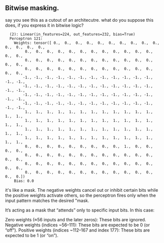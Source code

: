 ## Bitwise masking.

say you see this as a cutout of an architecutre. what do you suppose this does, if you express it in bitwise logic?

```
  (2): Linear(in_features=224, out_features=232, bias=True)
  Perceptron 121:
    Weights: tensor([ 0.,  0.,  0.,  0.,  0.,  0.,  0.,  0.,  0.,  0.,  0.,  0.,  0.,  0.,
         0.,  0.,  0.,  0.,  0.,  0.,  0.,  0.,  0.,  0.,  0.,  0.,  0.,  0.,
         0.,  0.,  0.,  0.,  0.,  0.,  0.,  0.,  0.,  0.,  0.,  0.,  0.,  0.,
         0.,  0.,  0.,  0.,  0.,  0.,  0.,  0.,  0.,  0.,  0.,  0.,  0.,  0.,
        -1., -1., -1., -1., -1., -1., -1., -1., -1., -1., -1., -1., -1., -1.,
        -1., -1., -1., -1., -1., -1., -1., -1., -1., -1., -1., -1., -1., -1.,
        -1., -1., -1., -1., -1., -1., -1., -1., -1., -1., -1., -1., -1., -1.,
        -1., -1., -1., -1., -1., -1., -1., -1., -1., -1., -1., -1., -1., -1.,
         1.,  1.,  1.,  1.,  1.,  1.,  1.,  1.,  1.,  1.,  1.,  1.,  1.,  1.,
         1.,  1.,  1.,  1.,  1.,  1.,  1.,  1.,  1.,  1.,  1.,  1.,  1.,  1.,
         1.,  1.,  1.,  1.,  1.,  1.,  1.,  1.,  1.,  1.,  1.,  1.,  1.,  1.,
         1.,  1.,  1.,  1.,  1.,  1.,  1.,  1.,  1.,  1.,  1.,  1.,  1.,  1.,
         0.,  0.,  0.,  0.,  0.,  0.,  0.,  0.,  0.,  1.,  0.,  0.,  0.,  0.,
         0.,  0.,  0.,  0.,  0.,  0.,  0.,  0.,  0.,  0.,  0.,  0.,  0.,  0.,
         0.,  0.,  0.,  0.,  0.,  0.,  0.,  0.,  0.,  0.,  0.,  0.,  0.,  0.,
         0.,  0.,  0.,  0.,  0.,  0.,  0.,  0.,  0.,  0.,  0.,  0.,  0.,  0.])
    Bias: 0.0
```

it's like a mask. The negative weights cancel out or inhibit certain bits while the positive weights activate others, so the perceptron fires only when the input pattern matches the desired "mask.


It’s acting as a mask that “attends” only to specific input bits. In this case:

Zero weights (≈56 inputs and the later zeros): These bits are ignored.
Negative weights (indices ~56–111): These bits are expected to be 0 (or “off”).
Positive weights (indices ~112–167 and index 177): These bits are expected to be 1 (or “on”).


## 